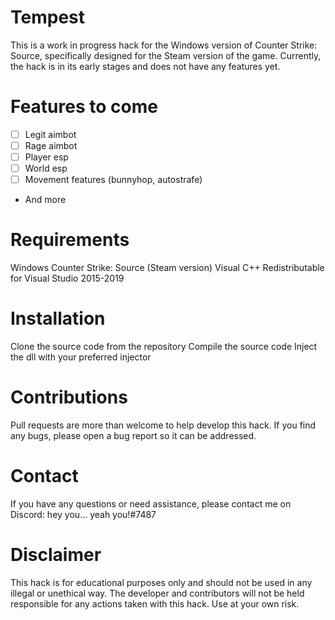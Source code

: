 # Tempest
This is a work in progress hack for the Windows version of Counter Strike: Source, specifically designed for the Steam version of the game. Currently, the hack is in its early stages and does not have any features yet.

# Features to come
- [ ] Legit aimbot
- [ ] Rage aimbot
- [ ] Player esp
- [ ] World esp
- [ ] Movement features (bunnyhop, autostrafe)
- And more

# Requirements
Windows
Counter Strike: Source (Steam version)
Visual C++ Redistributable for Visual Studio 2015-2019

# Installation
Clone the source code from the repository
Compile the source code
Inject the dll with your preferred injector

# Contributions
Pull requests are more than welcome to help develop this hack. If you find any bugs, please open a bug report so it can be addressed.

# Contact
If you have any questions or need assistance, please contact me on Discord: hey you... yeah you!#7487

# Disclaimer
This hack is for educational purposes only and should not be used in any illegal or unethical way. The developer and contributors will not be held responsible for any actions taken with this hack. Use at your own risk.
